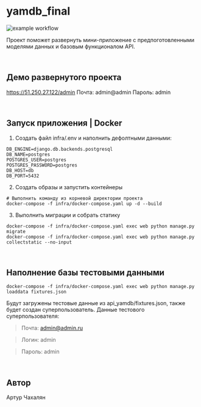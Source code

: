 # yamdb_final
![example workflow](https://github.com/arthurchahalyan/yamdb_final/actions/workflows/yamdb_workflow.yml/badge.svg)

Проект поможет развернуть мини-приложение с предпоготовленными моделями данных и базовым функционалом API.

<br>

## Демо развернутого проекта
https://51.250.27.122/admin
Почта: admin@admin
Пароль: admin

<br>

## Запуск приложения | Docker

1. Создать файл infra/.env и наполнить дефолтными данными:

```
DB_ENGINE=django.db.backends.postgresql
DB_NAME=postgres
POSTGRES_USER=postgres
POSTGRES_PASSWORD=postgres
DB_HOST=db
DB_PORT=5432
```

2. Создать образы и запустить контейнеры

```
# Выполнить команду из корневой директории проекта
docker-compose -f infra/docker-compose.yaml up -d --build
```

3. Выполнить миграции и собрать статику

```
docker-compose -f infra/docker-compose.yaml exec web python manage.py migrate 
docker-compose -f infra/docker-compose.yaml exec web python manage.py collectstatic --no-input
```
<br>

## Наполнение базы тестовыми данными

```
docker-compose -f infra/docker-compose.yaml exec web python manage.py loaddata fixtures.json
```
Будут загружены тестовые данные из api_yamdb/fixtures.json, также будет создан суперпользователь.
Данные тестового суперпользователя:

> Почта: admin@admin.ru

> Логин: admin

> Пароль: admin
<br>

## Автор

Артур Чахалян
